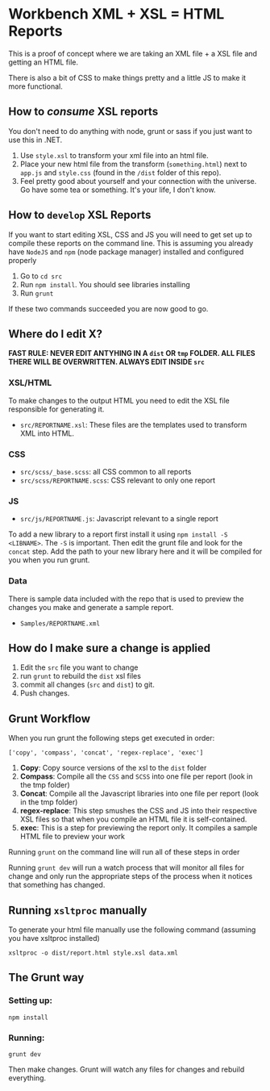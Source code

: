# Workbench XML + XSL = HTML Reports

This is a proof of concept where we are taking an XML file + a XSL file and getting an HTML file. 

There is also a bit of CSS to make things pretty and a little JS to make it more functional.

## How to *consume* XSL reports

You don't need to do anything with node, grunt or sass if you just want to use this in .NET.

1. Use `style.xsl` to transform your xml file into an html file.
2. Place your new html file from the transform (`something.html`) next to `app.js` and `style.css` (found in the `/dist` folder of this repo).  
3. Feel pretty good about yourself and your connection with the universe. Go have some tea or something. It's your life, I don't know.

## How to `develop` XSL Reports

If you want to start editing XSL, CSS and JS you will need to get set up to compile these reports on the command line. This is assuming you already have `NodeJS` and `npm` (node package manager) installed and configured properly

1. Go to `cd src`
2. Run `npm install`. You should see libraries installing
3. Run `grunt`

If these two commands succeeded you are now good to go.

## Where do I edit X?

**FAST RULE: NEVER EDIT ANTYHING IN A `dist` OR `tmp` FOLDER. ALL FILES THERE WILL BE OVERWRITTEN. ALWAYS EDIT INSIDE `src`**

### XSL/HTML

To make changes to the output HTML you need to edit the XSL file responsible for generating it. 

* `src/REPORTNAME.xsl`: These files are the templates used to transform XML into HTML. 

### CSS

* `src/scss/_base.scss`: all CSS common to all reports
* `src/scss/REPORTNAME.scss`: CSS relevant to only one report

### JS

* `src/js/REPORTNAME.js`: Javascript relevant to a single report

To add a new library to a report first install it using `npm install -S <LIBNAME>`. The `-S` is important. Then edit the grunt file and look for the `concat` step. Add the path to your new library here and it will be compiled for you when you run grunt.

### Data

There is sample data included with the repo that is used to preview the changes you make and generate a sample report. 

* `Samples/REPORTNAME.xml`

## How do I make sure a change is applied

1. Edit the `src` file you want to change
2. run `grunt` to rebuild the `dist` xsl files
3. commit all changes (`src` and `dist`) to git.
4. Push changes.

## Grunt Workflow

When you run grunt the following steps get executed in order:

`['copy', 'compass', 'concat', 'regex-replace', 'exec']`

1. **Copy**: Copy source versions of the xsl to the `dist` folder
2. **Compass**: Compile all the `CSS` and `SCSS` into one file per report (look in the tmp folder)
3. **Concat**: Compile all the Javascript libraries into one file per report (look in the tmp folder)
4. **regex-replace**: This step smushes the CSS and JS into their respective XSL files so that when you compile an HTML file it is self-contained.
5. **exec**: This is a step for previewing the report only. It compiles a sample HTML file to preview your work

Running `grunt` on the command line will run all of these steps in order

Running `grunt dev` will run a watch process that will monitor all files for change and only run the appropriate steps of the process when it notices that something has changed.

## Running `xsltproc` manually

To generate your html file manually use the following command (assuming you have xsltproc installed)

```
xsltproc -o dist/report.html style.xsl data.xml
```

## The Grunt way

### Setting up: 

```
npm install
```

### Running:

```
grunt dev
```

Then make changes. Grunt will watch any files for changes and rebuild everything.